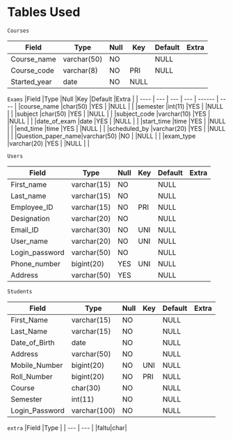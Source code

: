 # Tables Used

` Courses `

|Field         | Type       | Null |Key |Default |Extra |
| ------------ | ---------- | ---- | -- | ------ | ---- |
|Course_name   | varchar(50)| NO   |    |NULL    |      |
|Course_code   | varchar(8) | NO   |PRI |NULL    |      |
|Started_year  |	date	| NO   |NULL|        |      |
		

` Exams `
|Field              |Type         |Null |Key  |Default |Extra |
| ----              | ---         | --- | --- | ------ | ---- |
|course_name        |char(50)     |YES  |     |NULL    |      |
|semester           |int(11)      |YES  |     |NULL    |      |
|subject            |char(50)     |YES  |     |NULL    |      |
|subject_code       |varchar(10)  |YES  |     |NULL    |      |
|date_of_exam       |date         |YES  |     |NULL    |      |
|start_time         |time         |YES  |     |NULL    |      |
|end_time           |time         |YES  |     |NULL    |      |
|scheduled_by       |varchar(20)  |YES  |     |NULL    |      |
|Question_paper_name|varchar(50)  |NO   |     |NULL    |      |
|exam_type          |varchar(20)  |YES  |     |NULL    |      |


` Users `

|Field          |Type       |Null | Key |Default|Extra|
| ------------- | --------- | --- | --- | ----- | --- |
|First_name     |varchar(15)|NO   |     |NULL   |     |
|Last_name      |varchar(15)|NO   |     |NULL   |     |
|Employee_ID    |varchar(15)|NO   |PRI  |NULL   |     |
|Designation    |varchar(20)|NO   |     |NULL   |     |
|Email_ID       |varchar(30)|NO   |UNI  |NULL   |     |
|User_name      |varchar(20)|NO   |UNI  |NULL   |     |
|Login_password |varchar(50)|NO   |     |NULL   |     |
|Phone_number   |bigint(20) |YES  |UNI  |NULL   |     |
|Address        |varchar(50)|YES  |     |NULL   |     |


` Students `

|Field          |Type           |Null | Key |Default|Extra|
| ------------- | ---------     | --- | --- | ----- | --- |
|First_Name     |varchar(15)    |NO   |     |NULL   |     |
|Last_Name      |varchar(15)    |NO   |     |NULL   |     |
|Date_of_Birth  |date           |NO   |     |NULL   |     |
|Address        |varchar(50)    |NO   |     |NULL   |     |
|Mobile_Number  |bigint(20)     |NO   |UNI  |NULL   |     |
|Roll_Number    |bigint(20)     |NO   |PRI  |NULL   |     |
|Course         |char(30)       |NO   |     |NULL   |     |
|Semester       |int(11)        |NO   |     |NULL   |     |
|Login_Password |varchar(100)   |NO   |     |NULL   |     |

`extra`
|Field  |Type |
| --- | --- |
|faltu|char|